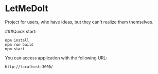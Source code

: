 # LetMeDoIt

Project for users, who have ideas, but they can't realize them themselves.

###Quick start:

    npm install
    npm run build
    npm start



You can access application with the following URL:


    http://localhost:3000/